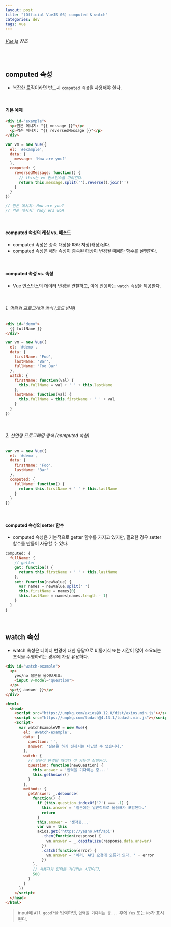 ```yaml
---
layout: post
title: "(Official VueJS 06) computed & watch"
categories: dev
tags: vue
---
```


###### [Vue.js](https://kr.vuejs.org/index.html) 참조

<br>

## computed 속성

- 복잡한 로직이라면 반드시 `computed 속성`을 사용해야 한다.

<br>

#### 기본 예제

```html
<div id="example">
  <p>원본 메시지: "{{ message }}"</p>
  <p>역순 메시지: "{{ reversedMessage }}"</p>
</div>
```

```js
var vm = new Vue({
  el: '#example',
  data: {
    message: 'How are you?'
  },
  computed: {
    reversedMessage: function() {
      // this는 vm 인스턴스를 가리킨다.
      return this.message.split('').reverse().join('')
    }
  }
})

// 원본 메시지: How are you?
// 역순 메시지: ?uoy era woH
```

<br>

#### computed 속성의 캐싱 vs. 메소드

- computed 속성은 종속 대상을 따라 저장(캐싱)된다.
- computed 속성은 해당 속성이 종속된 대상이 변경될 때에만 함수를 실행한다.

<br>

#### computed 속성 vs. 속성

- Vue 인스턴스의 데이터 변경을 관찰하고, 이에 반응하는 `watch 속성`을 제공한다.

<br>

###### 1. 명령형 프로그래밍 방식 (코드 반복)

```html
<div id="demo">
  {{ fullName }}
</div>
```

```js
var vm = new Vue({
  el: '#demo',
  data: {
    firstName: 'Foo',
    lastName: 'Bar',
    fullName: 'Foo Bar'
  },
  watch: {
    firstName: function(val) {
      this.fullName = val + ' ' + this.lastName
    },
    lastName: function(val) {
      this.fullName = this.firstName + ' ' + val
    }
  }
})
```

<br>

###### 2. 선언형 프로그래밍 방식 (computed 속성)

```js
var vm = new Vue({
  el: '#demo',
  data: {
    firstName: 'Foo',
    lastName: 'Bar'
  },
  computed: {
    fullName: function() {
      return this.firstName + ' ' + this.lastName
    }
  }
})
```

<br>

#### computed 속성의 setter 함수

- computed 속성은 기본적으로 getter 함수를 가지고 있지만, 필요한 경우 setter 함수를 만들어 사용할 수 있다.

```js
computed: {
  fullName: {
    // getter
    get: function() {
      return this.firstName + ' ' + this.lastName
    },
    set: function(newValue) {
      var names = newValue.split(' ')
      this.firstName = names[0]
      this.lastName = names[names.length - 1]
    }
  }
}
```

<br>

## watch 속성

- watch 속성은 데이터 변경에 대한 응답으로 비동기식 또는 시간이 많이 소요되는 조작을 수행하려는 경우에 가장 유용하다.

```html
<div id="watch-example">
  <p>
    yes/no 질문을 물어보세요:
    <input v-model="question">
  </p>
  <p>{{ answer }}</p>
</div>
```

```html
<html>
  <head>
    <script src="https://unpkg.com/axios@0.12.0/dist/axios.min.js"></script>
    <script src="https://unpkg.com/lodash@4.13.1/lodash.min.js"></script>
    <script>
      var watchExampleVM = new Vue({
        el: '#watch-example',
        data: {
          question: '',
          answer: '질문을 하기 전까지는 대답할 수 없습니다.'
        },
        watch: {
          // 질문이 변경될 때마다 이 기능이 실행된다.
          question: function(newQuestion) {
            this.answer = '입력을 기다리는 중...'
            this.getAnswer()
          }
        },
        methods: {
          getAnswer: _.debounce(
            function() {
              if (this.question.indexOf('?') === -1) {
                this.answer = '질문에는 일반적으로 물음표가 포함된다.'
                return
              }
              this.answer = '생각중...'
              var vm = this
              axios.get('https://yesno.wtf/api')
                .then(function(response) {
                  vm.answer = _.capitalize(response.data.answer)
                })
                .catch(function(error) {
                  vm.answer = '에러, API 요청에 오류가 있다. ' + error
                })
            },
            // 사용자가 입력을 기다리는 시간이다.
            500
          )
        }
      })
    </script>
  </head>
</html>
```

> input에 `All good?`을 입력하면, `입력을 기다리는 중...` 후에 `Yes` 또는 `No`가 표시된다.

<br>

<br>
